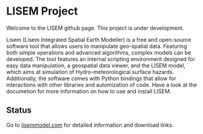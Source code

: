# LISEM Project

Welcome to the LISEM github page. This project is under development. 

Lisem (Lisem Integrated Spatial Earth Modeller) is a free and open-source software tool that allows users to manipulate geo-spatial data. Featuring both simple operations and advanced algorithms, complex models can be developed. The tool features an internal scripting environment designed for easy data manipulation, a geospatial data viewer, and the LISEM model, which aims at simulation of Hydro-meteorological surface hazards. Additionally, the software comes with Python bindings that allow for interactions with other libraries and automization of code. Have a look at the documetion for more information on how to use and install LISEM.

## Status
Go to [lisemmodel.com](lisemmodel.com) for detailed information and download links.

